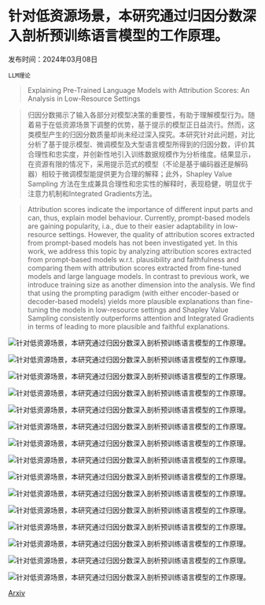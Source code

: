 # 针对低资源场景，本研究通过归因分数深入剖析预训练语言模型的工作原理。

发布时间：2024年03月08日

`LLM理论`

> Explaining Pre-Trained Language Models with Attribution Scores: An Analysis in Low-Resource Settings

> 归因分数揭示了输入各部分对模型决策的重要性，有助于理解模型行为。随着易于在低资源场景下调整的优势，基于提示的模型正日益流行。然而，这类模型产生的归因分数质量却尚未经过深入探究。本研究针对此问题，对比分析了基于提示模型、微调模型及大型语言模型所得到的归因分数，评价其合理性和忠实度，并创新性地引入训练数据规模作为分析维度。结果显示，在资源有限的情况下，采用提示范式的模型（不论是基于编码器还是解码器）相较于微调模型能提供更为合理的解释；此外，Shapley Value Sampling 方法在生成兼具合理性和忠实性的解释时，表现稳健，明显优于注意力机制和Integrated Gradients方法。

> Attribution scores indicate the importance of different input parts and can, thus, explain model behaviour. Currently, prompt-based models are gaining popularity, i.a., due to their easier adaptability in low-resource settings. However, the quality of attribution scores extracted from prompt-based models has not been investigated yet. In this work, we address this topic by analyzing attribution scores extracted from prompt-based models w.r.t. plausibility and faithfulness and comparing them with attribution scores extracted from fine-tuned models and large language models. In contrast to previous work, we introduce training size as another dimension into the analysis. We find that using the prompting paradigm (with either encoder-based or decoder-based models) yields more plausible explanations than fine-tuning the models in low-resource settings and Shapley Value Sampling consistently outperforms attention and Integrated Gradients in terms of leading to more plausible and faithful explanations.

![针对低资源场景，本研究通过归因分数深入剖析预训练语言模型的工作原理。](../../../paper_images/2403.05338/x1.png)

![针对低资源场景，本研究通过归因分数深入剖析预训练语言模型的工作原理。](../../../paper_images/2403.05338/x2.png)

![针对低资源场景，本研究通过归因分数深入剖析预训练语言模型的工作原理。](../../../paper_images/2403.05338/x3.png)

![针对低资源场景，本研究通过归因分数深入剖析预训练语言模型的工作原理。](../../../paper_images/2403.05338/x4.png)

![针对低资源场景，本研究通过归因分数深入剖析预训练语言模型的工作原理。](../../../paper_images/2403.05338/x5.png)

![针对低资源场景，本研究通过归因分数深入剖析预训练语言模型的工作原理。](../../../paper_images/2403.05338/task_p_tse.png)

![针对低资源场景，本研究通过归因分数深入剖析预训练语言模型的工作原理。](../../../paper_images/2403.05338/task_p_esnli.png)

![针对低资源场景，本研究通过归因分数深入剖析预训练语言模型的工作原理。](../../../paper_images/2403.05338/plau_tse.png)

![针对低资源场景，本研究通过归因分数深入剖析预训练语言模型的工作原理。](../../../paper_images/2403.05338/plau_esnli.png)

![针对低资源场景，本研究通过归因分数深入剖析预训练语言模型的工作原理。](../../../paper_images/2403.05338/faith_tse.png)

![针对低资源场景，本研究通过归因分数深入剖析预训练语言模型的工作原理。](../../../paper_images/2403.05338/faith_esnli.png)

![针对低资源场景，本研究通过归因分数深入剖析预训练语言模型的工作原理。](../../../paper_images/2403.05338/model_plau_tse.png)

![针对低资源场景，本研究通过归因分数深入剖析预训练语言模型的工作原理。](../../../paper_images/2403.05338/model_plau_esnli.png)

![针对低资源场景，本研究通过归因分数深入剖析预训练语言模型的工作原理。](../../../paper_images/2403.05338/model_faith_tse.png)

![针对低资源场景，本研究通过归因分数深入剖析预训练语言模型的工作原理。](../../../paper_images/2403.05338/model_faith_esnli.png)

[Arxiv](https://arxiv.org/abs/2403.05338)